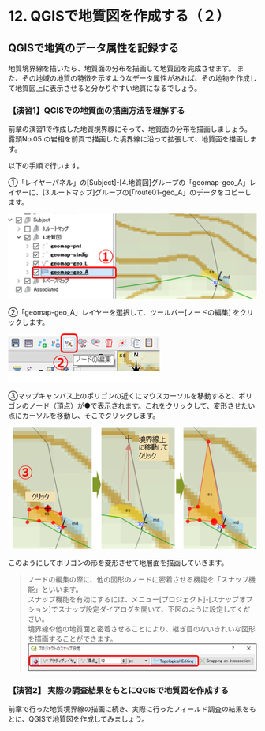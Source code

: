 # 12. QGISで地質図を作成する（２）

## QGISで地質のデータ属性を記録する

地質境界線を描いたら、地質面の分布を描画して地質図を完成させます。 また、その地域の地質の特徴を示すようなデータ属性があれば、その地物を作成して地質図上に表示させると分かりやすい地質になるでしょう。

### 【演習1】QGISでの地質面の描画方法を理解する

前章の演習1で作成した地質境界線にそって、地質面の分布を描画しましょう。  
露頭No.05 の岩相を前頁で描画した境界線に沿って拡張して、地質面を描画します。

以下の手順で行います。

①「レイヤーパネル」の[Subject\]-[4.地質図]グループの「geomap-geo_A」レイヤーに、[3.ルートマップ]グループの[「route01-geo_A」のデータをコピーします。

![](./img/chapter12-01.png)

②「geomap-geo_A」レイヤーを選択して、ツールバー[ノードの編集] をクリックします。

![](./img/chapter12-02.png)

③マップキャンバス上のポリゴンの近くにマウスカーソルを移動すると、ポリゴンのノード（頂点）が●で表示されます。これをクリックして、変形させたい点にカーソルを移動し、そこでクリックします。

![](./img/chapter12-03.png)

このようにしてポリゴンの形を変形させて地層面を描画していきます。

> ノードの編集の際に、他の図形のノードに密着させる機能を「スナップ機能」といいます。  
> スナップ機能を有効にするには、メニュー\[プロジェクト\]-\[スナップオプション\]でスナップ設定ダイアログを開いて、下図のように設定してください。  
> 境界線や他の地質面と密着させることにより、継ぎ目のないきれいな図形を描画することができます。  
> ![](./img/chapter12-04.png)

### 【演習2】 実際の調査結果をもとにQGISで地質図を作成する

前章で行った地質境界線の描画に続き、実際に行ったフィールド調査の結果をもとに、QGISで地質図を作成してみましょう。

